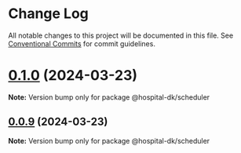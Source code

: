 # Change Log

All notable changes to this project will be documented in this file.
See [Conventional Commits](https://conventionalcommits.org) for commit guidelines.

# [0.1.0](https://github.com/wangxukun/hospital/compare/v0.0.10...v0.1.0) (2024-03-23)

**Note:** Version bump only for package @hospital-dk/scheduler





## [0.0.9](https://github.com/wangxukun/hospital/compare/v0.0.8...v0.0.9) (2024-03-23)

**Note:** Version bump only for package @hospital-dk/scheduler
